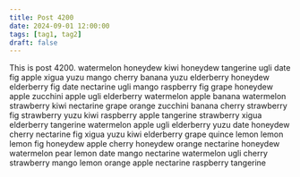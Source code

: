 ```yaml
---
title: Post 4200
date: 2024-09-01 12:00:00
tags: [tag1, tag2]
draft: false
---
```

This is post 4200.
watermelon
honeydew
kiwi
honeydew
tangerine
ugli
date
fig
apple
xigua
yuzu
mango
cherry
banana
yuzu
elderberry
honeydew
elderberry
fig
date
nectarine
ugli
mango
raspberry
fig
grape
honeydew
apple
zucchini
apple
ugli
elderberry
watermelon
apple
banana
watermelon
strawberry
kiwi
nectarine
grape
orange
zucchini
banana
cherry
strawberry
fig
strawberry
yuzu
kiwi
raspberry
apple
tangerine
strawberry
xigua
elderberry
tangerine
watermelon
apple
ugli
elderberry
yuzu
date
honeydew
cherry
nectarine
fig
xigua
yuzu
kiwi
elderberry
grape
quince
lemon
lemon
lemon
fig
honeydew
apple
cherry
honeydew
orange
nectarine
honeydew
watermelon
pear
lemon
date
mango
nectarine
watermelon
ugli
cherry
strawberry
mango
lemon
orange
apple
nectarine
raspberry
tangerine
